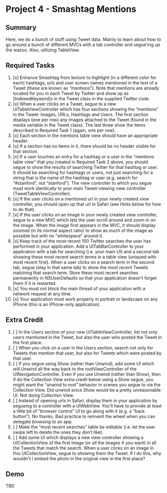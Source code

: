 # Project 4 - Smashtag Mentions

## Summary
Here, we do a bunch of stuff using Tweet data.  Mainly to learn about how to go around a bunch of different MVCs with a tab controller and segue'ing up the wazoo.  Also, utilizing TableView.

## Required Tasks
1. [x] Enhance Smashtag from lecture to highlight (in a different color for each) hashtags, urls and user screen names mentioned in the text of a Tweet (these are known as “mentions”). Note that mentions are already located for you in each Tweet by Twitter and show up as [IndexedKeyword]s in the Tweet class in the supplied Twitter code.
2. [x] When a user clicks on a Tweet, segue to a new UITableViewController which has four sections showing the “mentions” in the Tweet: Images, URLs, Hashtags and Users. The first section displays (one per row) any images attached to the Tweet (found in the media variable in the Tweet class). The last three show the items described in Required Task 1 (again, one per row).
3. [x] Each section in the mentions table view should have an appropriate header.
4. [x] If a section has no items in it, there should be no header visible for that section.
5. [x] If a user touches an entry for a hashtag or a user in the “mentions table view” that you created in Required Task 2 above, you should segue to show the results of searching Twitter for that hashtag or user. It should be searching for hashtags or users, not just searching for a string that is the name of the hashtag or user (e.g. search for “#stanford”, not “stanford”). The view controller to which you segue must work identically to your main Tweet-viewing view controller (TweetTableViewController).
6. [x] If the user clicks on a mentioned url in your newly created view controller, you should open up that url in Safari (see Hints below for how to do that).
7. [x] If the user clicks on an image in your newly created view controller, segue to a new MVC which lets the user scroll around and zoom in on the image. When the image first appears in the MVC, it should display zoomed (in its normal aspect ratio) to show as much of the image as possible but with no “whitespace” around it.
8. [x] Keep track of the most recent 100 Twitter searches the user has performed in your application. Add a UITabBarController to your application with a tab for searching (i.e. your main UI) and a second tab showing these most recent search terms in a table view (uniqued with most recent first). When a user clicks on a search term in the second tab, segue (stay in that same tab) to show the most recent Tweets matching that search term. Store these most recent searches permanently in NSUserDefaults so that your application doesn’t forget them if it is restarted.
9. [x] You must not block the main thread of your application with a network request at any time.
10. [x] Your application must work properly in portrait or landscape on any iPhone (this is an iPhone-only application). 

## Extra Credit
1. [ ] In the Users section of your new UITableViewController, list not only users mentioned in the Tweet, but also the user who posted the Tweet in the first place.
2. [ ] When you click on a user in the Users section, search not only for Tweets that mention that user, but also for Tweets which were posted by that user.
3. [ ] If you segue using Show (rather than Unwind), add some UI which will Unwind all the way back to the rootViewController of the UINavigationController. Even if you use Unwind (rather than Show), then if do the Collection View extra credit below using a Show segue, you might want the “unwind to root” behavior in scenes you segue to via the Collection View.
Did unwind since Show would be a pretty unreasonable UI.  Not doing Collection View.  
4. [ ] Instead of opening urls in Safari, display them in your application by segueing to a controller with a UIWebView. You’ll have to provide at least a little bit of “browser control” UI to go along with it (e.g. a “back button”).
No thanks.  Bad practice to reinvent the wheel when you can delegate browsing to an app.  
5. [ ] Make the “most recent searches” table be editable (i.e. let the user swipe left to delete the ones they don’t like).
6. [ ] Add some UI which displays a new view controller showing a UICollectionView of the first image (or all the images if you want) in all the Tweets that match the search. When a user clicks on an image in this UICollectionView, segue to showing them the Tweet.
If I do this, why wouldn't I embed the photo in the original view in the first place?

## Demo
TBD